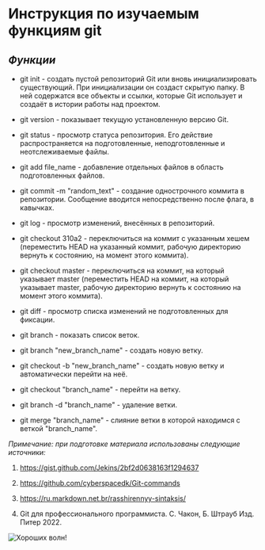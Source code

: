 # **Инструкция по изучаемым функциям git**

## _**Функции**_

 
 * git init - создать пустой репозиторий Git или вновь инициализировать существующий. При инициализации он создаст скрытую папку. В ней содержатся все объекты и ссылки, которые Git использует и создаёт в истории работы над проектом.

* git version - показывает текущую установленную версию Git.

* git status - просмотр статуса  репозитория. Его действие распространяется на подготовленные, неподготовленные и неотслеживаемые файлы.

* git add file_name - добавление отдельных файлов в область подготовленных файлов.

* git commit -m "random_text" - cоздание однострочного коммита в репозитории. Cообщение вводится непосредственно после флага, в кавычках.

* git log - просмотр изменений, внесённых в репозиторий.

* git checkout 310a2 - переключиться на коммит с указанным хешем (переместить HEAD на указанный коммит, рабочую директорию вернуть к состоянию, на момент этого коммита).

* git checkout master - переключиться на коммит, на который указывает master (переместить HEAD на коммит, на который указывает master, рабочую директорию вернуть к состоянию на момент этого коммита).

* git diff - просмотр списка изменений не подготовленных для фиксации.

* git branch - показать список веток.

* git branch "new_branch_name" - cоздать новую ветку.

* git checkout -b "new_branch_name" - cоздать новую ветку и автоматически перейти на неё.

* git checkout  "branch_name" -  перейти на ветку.

* git branch -d "branch_name" - удаление ветки.

* git merge "branch_name" - слияние ветки в которой находимся с веткой "branch_name".

*Примечание: при подготовке материала использованы следующие источники:*

1. <https://gist.github.com/Jekins/2bf2d0638163f1294637>

2. <https://github.com/cyberspacedk/Git-commands>

3. <https://ru.markdown.net.br/rasshirennyy-sintaksis/>

4. Git для профессионального программиста. С. Чакон, Б. Штрауб Изд. Питер 2022.

![Хороших волн!](serf.jpg)
